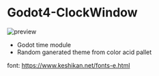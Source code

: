 # Godot4-ClockWindow

![preview](https://github.com/TechnoLukas/Godot4-ClockWindow/assets/110934679/980491a5-a11e-468c-a332-1efad5970a10)

- Godot time module
- Random ganerated theme from color acid pallet

font: https://www.keshikan.net/fonts-e.html

